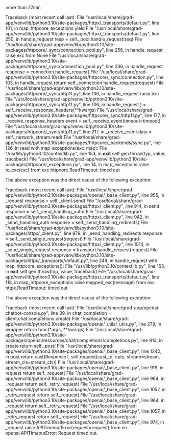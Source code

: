 more than 27min


Traceback (most recent call last):
  File "/usr/local/share/grad-app/venv/lib/python3.10/site-packages/httpx/_transports/default.py", line 101, in map_httpcore_exceptions
    yield
  File "/usr/local/share/grad-app/venv/lib/python3.10/site-packages/httpx/_transports/default.py", line 250, in handle_request
    resp = self._pool.handle_request(req)
  File "/usr/local/share/grad-app/venv/lib/python3.10/site-packages/httpcore/_sync/connection_pool.py", line 256, in handle_request
    raise exc from None
  File "/usr/local/share/grad-app/venv/lib/python3.10/site-packages/httpcore/_sync/connection_pool.py", line 236, in handle_request
    response = connection.handle_request(
  File "/usr/local/share/grad-app/venv/lib/python3.10/site-packages/httpcore/_sync/connection.py", line 103, in handle_request
    return self._connection.handle_request(request)
  File "/usr/local/share/grad-app/venv/lib/python3.10/site-packages/httpcore/_sync/http11.py", line 136, in handle_request
    raise exc
  File "/usr/local/share/grad-app/venv/lib/python3.10/site-packages/httpcore/_sync/http11.py", line 106, in handle_request
    ) = self._receive_response_headers(**kwargs)
  File "/usr/local/share/grad-app/venv/lib/python3.10/site-packages/httpcore/_sync/http11.py", line 177, in _receive_response_headers
    event = self._receive_event(timeout=timeout)
  File "/usr/local/share/grad-app/venv/lib/python3.10/site-packages/httpcore/_sync/http11.py", line 217, in _receive_event
    data = self._network_stream.read(
  File "/usr/local/share/grad-app/venv/lib/python3.10/site-packages/httpcore/_backends/sync.py", line 126, in read
    with map_exceptions(exc_map):
  File "/usr/lib/python3.10/contextlib.py", line 153, in __exit__
    self.gen.throw(typ, value, traceback)
  File "/usr/local/share/grad-app/venv/lib/python3.10/site-packages/httpcore/_exceptions.py", line 14, in map_exceptions
    raise to_exc(exc) from exc
httpcore.ReadTimeout: timed out

The above exception was the direct cause of the following exception:

Traceback (most recent call last):
  File "/usr/local/share/grad-app/venv/lib/python3.10/site-packages/openai/_base_client.py", line 955, in _request
    response = self._client.send(
  File "/usr/local/share/grad-app/venv/lib/python3.10/site-packages/httpx/_client.py", line 914, in send
    response = self._send_handling_auth(
  File "/usr/local/share/grad-app/venv/lib/python3.10/site-packages/httpx/_client.py", line 942, in _send_handling_auth
    response = self._send_handling_redirects(
  File "/usr/local/share/grad-app/venv/lib/python3.10/site-packages/httpx/_client.py", line 979, in _send_handling_redirects
    response = self._send_single_request(request)
  File "/usr/local/share/grad-app/venv/lib/python3.10/site-packages/httpx/_client.py", line 1014, in _send_single_request
    response = transport.handle_request(request)
  File "/usr/local/share/grad-app/venv/lib/python3.10/site-packages/httpx/_transports/default.py", line 249, in handle_request
    with map_httpcore_exceptions():
  File "/usr/lib/python3.10/contextlib.py", line 153, in __exit__
    self.gen.throw(typ, value, traceback)
  File "/usr/local/share/grad-app/venv/lib/python3.10/site-packages/httpx/_transports/default.py", line 118, in map_httpcore_exceptions
    raise mapped_exc(message) from exc
httpx.ReadTimeout: timed out

The above exception was the direct cause of the following exception:

Traceback (most recent call last):
  File "/usr/local/share/grad-app/openai-chatbot-console.py", line 39, in <module>
    chat_completion = client.chat.completions.create(
  File "/usr/local/share/grad-app/venv/lib/python3.10/site-packages/openai/_utils/_utils.py", line 279, in wrapper
    return func(*args, **kwargs)
  File "/usr/local/share/grad-app/venv/lib/python3.10/site-packages/openai/resources/chat/completions/completions.py", line 914, in create
    return self._post(
  File "/usr/local/share/grad-app/venv/lib/python3.10/site-packages/openai/_base_client.py", line 1242, in post
    return cast(ResponseT, self.request(cast_to, opts, stream=stream, stream_cls=stream_cls))
  File "/usr/local/share/grad-app/venv/lib/python3.10/site-packages/openai/_base_client.py", line 919, in request
    return self._request(
  File "/usr/local/share/grad-app/venv/lib/python3.10/site-packages/openai/_base_client.py", line 964, in _request
    return self._retry_request(
  File "/usr/local/share/grad-app/venv/lib/python3.10/site-packages/openai/_base_client.py", line 1057, in _retry_request
    return self._request(
  File "/usr/local/share/grad-app/venv/lib/python3.10/site-packages/openai/_base_client.py", line 964, in _request
    return self._retry_request(
  File "/usr/local/share/grad-app/venv/lib/python3.10/site-packages/openai/_base_client.py", line 1057, in _retry_request
    return self._request(
  File "/usr/local/share/grad-app/venv/lib/python3.10/site-packages/openai/_base_client.py", line 974, in _request
    raise APITimeoutError(request=request) from err
openai.APITimeoutError: Request timed out.
